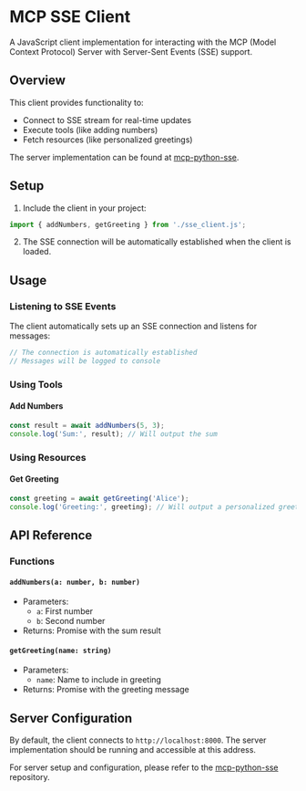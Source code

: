 # MCP SSE Client

A JavaScript client implementation for interacting with the MCP (Model Context Protocol) Server with Server-Sent Events (SSE) support.

## Overview

This client provides functionality to:
- Connect to SSE stream for real-time updates
- Execute tools (like adding numbers)
- Fetch resources (like personalized greetings)

The server implementation can be found at [mcp-python-sse](https://github.com/rohithtp/mcp-python-sse).

## Setup

1. Include the client in your project:
```javascript
import { addNumbers, getGreeting } from './sse_client.js';
```

2. The SSE connection will be automatically established when the client is loaded.

## Usage

### Listening to SSE Events

The client automatically sets up an SSE connection and listens for messages:

```javascript
// The connection is automatically established
// Messages will be logged to console
```

### Using Tools

#### Add Numbers
```javascript
const result = await addNumbers(5, 3);
console.log('Sum:', result); // Will output the sum
```

### Using Resources

#### Get Greeting
```javascript
const greeting = await getGreeting('Alice');
console.log('Greeting:', greeting); // Will output a personalized greeting
```

## API Reference

### Functions

#### `addNumbers(a: number, b: number)`
- Parameters:
  - `a`: First number
  - `b`: Second number
- Returns: Promise with the sum result

#### `getGreeting(name: string)`
- Parameters:
  - `name`: Name to include in greeting
- Returns: Promise with the greeting message

## Server Configuration

By default, the client connects to `http://localhost:8000`. The server implementation should be running and accessible at this address.

For server setup and configuration, please refer to the [mcp-python-sse](https://github.com/rohithtp/mcp-python-sse) repository. 